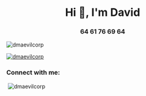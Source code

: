 <h1 align="center">Hi 👋, I'm David</h1>
<h3 align="center">64 61 76 69 64</h3>

<p align="left"> <img src="https://komarev.com/ghpvc/?username=dmaevilcorp&label=Profile%20views&color=0e75b6&style=flat" alt="dmaevilcorp" /> </p>

<p align="left"> <a href="https://github.com/ryo-ma/github-profile-trophy"><img src="https://github-profile-trophy.vercel.app/?username=dmaevilcorp" alt="dmaevilcorp" /></a> </p>

<h3 align="left">Connect with me:</h3>
<p align="left">
</p>

<p>&nbsp;<img align="center" src="https://github-readme-stats.vercel.app/api?username=dmaevilcorp&show_icons=true&locale=en" alt="dmaevilcorp" /></p>

